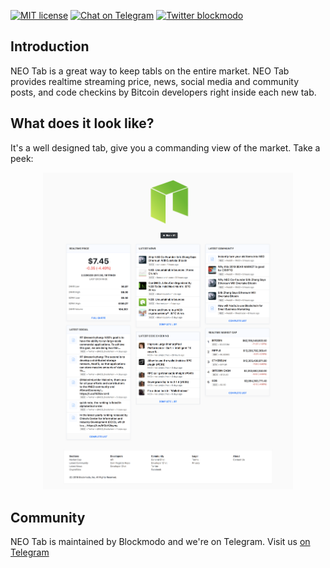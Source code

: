 [![MIT license](https://img.shields.io/badge/License-MIT-blue.svg)](https://lbesson.mit-license.org/)
[![Chat on Telegram](https://img.shields.io/badge/Chat%20on-Telegram-brightgreen.svg)](https://t.me/blockmodo_developers)
[![Twitter blockmodo](https://img.shields.io/badge/twitter-blockmodo-green.svg)](http://twitter.com/blockmodo)

## Introduction

NEO Tab is a great way to keep tabls on the entire market. NEO Tab provides realtime streaming price, news, social media and community posts, and code checkins by Bitcoin developers right inside each new tab.

## What does it look like?

It's a well designed tab, give you a commanding view of the market. Take a peek:

<p align="center">
    <img 
        width="400px"
        src="https://github.com/Blockmodo/art/blob/master/extensions/neo_tab_screenshot.png"
    />
</p>

## Community

NEO Tab is maintained by Blockmodo and we're on Telegram. Visit us [on Telegram](https://t.me/blockmodo_developers)
